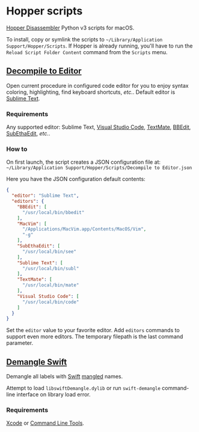 # Hopper scripts

[Hopper Disassembler](http://hopperapp.com/) Python v3 scripts for macOS.

To install, copy or symlink the scripts to `~/Library/Application Support/Hopper/Scripts`.
If Hopper is already running, you'll have to run the `Reload Script Folder Content` command from the `Scripts` menu.

## [Decompile to Editor](Decompile%20to%20Editor.py)

Open current procedure in configured code editor for you to enjoy syntax coloring, highlighting, find keyboard shortcuts, _etc._.
Default editor is [Sublime Text](https://www.sublimetext.com/).

### Requirements

Any supported editor: Sublime Text, [Visual Studio Code](https://code.visualstudio.com/), [TextMate](https://macromates.com/), [BBEdit](http://www.barebones.com/products/bbedit/), [SubEthaEdit](https://www.codingmonkeys.de/subethaedit/), _etc._.

### How to

On first launch, the script creates a JSON configuration file at: `~/Library/Application Support/Hopper/Scripts/Decompile to Editor.json`

Here you have the JSON configuration default contents:

```json
{
  "editor": "Sublime Text",
  "editors": {
    "BBEdit": [
      "/usr/local/bin/bbedit"
    ],
    "MacVim": [
      "/Applications/MacVim.app/Contents/MacOS/Vim",
      "-g"
    ],
    "SubEthaEdit": [
      "/usr/local/bin/see"
    ],
    "Sublime Text": [
      "/usr/local/bin/subl"
    ],
    "TextMate": [
      "/usr/local/bin/mate"
    ],
    "Visual Studio Code": [
      "/usr/local/bin/code"
    ]
  }
}
```

Set the `editor` value to your favorite editor.
Add `editors` commands to support even more editors.
The temporary filepath is the last command parameter.

## [Demangle Swift](Demangle%20Swift.py)

Demangle all labels with [Swift](https://swift.org/) [mangled](https://mikeash.com/pyblog/friday-qa-2014-08-15-swift-name-mangling.html) names.

Attempt to load `libswiftDemangle.dylib` or run `swift-demangle` command-line interface on library load error.

### Requirements

[Xcode](https://developer.apple.com/xcode/) or [Command Line Tools](https://developer.apple.com/downloads/).

